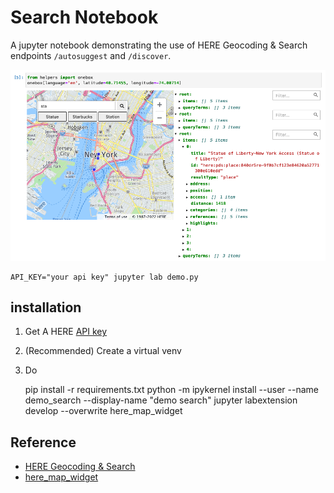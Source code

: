 # Search Notebook

A jupyter notebook demonstrating the use of HERE Geocoding & Search endpoints `/autosuggest` and `/discover`.

![searching for "statue of liberty"](screenshot.png)

    API_KEY="your api key" jupyter lab demo.py

## installation

1. Get A HERE [API key](https://developer.here.com/documentation/geocoding-search-api/dev_guide/topics/quick-start-dhc.html#get-an-api-key)
2. (Recommended) Create a virtual venv
3. Do


    pip install -r requirements.txt
    python -m ipykernel install --user --name demo_search --display-name "demo search"
    jupyter labextension develop --overwrite here_map_widget

<!-- To use jupyter notebook instead of jupyter lab
    jupyter nbextension enable --py widgetsnbextension
-->

## Reference

- [HERE Geocoding & Search](https://developer.here.com/documentation/geocoding-search-api/dev_guide/index.html)
- [here_map_widget](https://here-map-widget-for-jupyter.readthedocs.io/en/latest/index.html)
